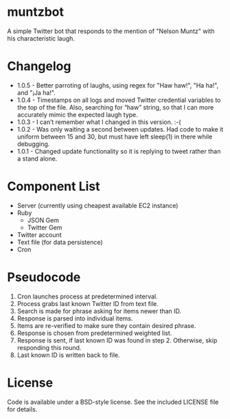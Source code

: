 muntzbot
========

A simple Twitter bot that responds to the mention of "Nelson Muntz" with his characteristic laugh.

Changelog
=========

+ 1.0.5 - Better parroting of laughs, using regex for "Haw haw!", "Ha ha!", and "¡Ja ha!".
+ 1.0.4 - Timestamps on all logs and moved Twitter credential variables to the top of the file. Also, searching for “haw” string, so that I can more accurately mimic the expected laugh type.
+ 1.0.3 - I can’t remember what I changed in this version. :-(
+ 1.0.2 - Was only waiting a second between updates. Had code to make it uniform between 15 and 30, but must have left sleep(1) in there while debugging.
+ 1.0.1 - Changed update functionality so it is replying to tweet rather than a stand alone.

Component List
==============

+ Server (currently using cheapest available EC2 instance)
+ Ruby
	+ JSON Gem
	+ Twitter Gem
+ Twitter account
+ Text file (for data persistence)
+ Cron

Pseudocode 
==========

1. Cron launches process at predetermined interval.
2. Process grabs last known Twitter ID from text file.
3. Search is made for phrase asking for items newer than ID.
4. Response is parsed into individual items.
5. Items are re-verified to make sure they contain desired phrase.
6. Response is chosen from predetermined weighted list.
7. Response is sent, if last known ID was found in step 2. Otherwise, skip responding this round.
8. Last known ID is written back to file.

License
=======

Code is available under a BSD-style license. See the included LICENSE file for details.

